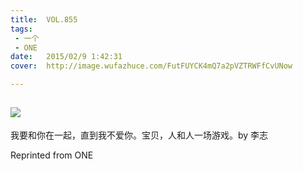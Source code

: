 ```yaml
---
title:	VOL.855
tags:
 - 一个
 - ONE
date:	2015/02/9 1:42:31
cover:	http://image.wufazhuce.com/FutFUYCK4mQ7a2pVZTRWFfCvUNow

---
```

![](http://image.wufazhuce.com/FutFUYCK4mQ7a2pVZTRWFfCvUNow)
---

我要和你在一起，直到我不爱你。宝贝，人和人一场游戏。by 李志
 
Reprinted from ONE
